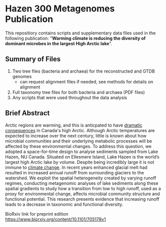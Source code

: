 # Hazen 300 Metagenomes Publication
This repositiory contains scripts and supplementary data files used in the following publication: "**Warming climate is reducing the diversity of dominant microbes in the largest High Arctic lake**".   

## Summary of Files 
1) Two tree files (bacteria and archaea) for the reconstructed and GTDB genomes
     - can request alignment files if needed, see methods for details on alignment
2) Full taxonomy tree files for both bacteria and archaea  (PDF files) 
3) Any scripts that were used throughout the data analysis
     
## Brief Abstract
Arctic regions are warming, and this is anticpated to have [dramatic consequences](https://www.cbc.ca/news/canada/north/arctic-warming-locked-in-1.5056548) in Canada's high Arctic. Although Arctic temperatures are expected to increase over the next century, little is known about how microbial communities and their underlying metabolic processes will be affected by these environmental changes. To address this question, we adopted a space-for-time design to analyse sediments sampled from Lake Hazen, NU Canada. Situated on Ellesmere Island, Lake Hazen is the world’s largest high Arctic lake by volume. Despite being incredibly large it is not immune to [climate change](https://www.cbc.ca/news/canada/north/lake-hazen-arctic-one-degree-warming-1.4603809). In recent years enhanced glacial melt had resulted in increased annual runoff from surrounding glaciers to the watershed. We exploit the spatial heterogeneity created by varying runoff regimes, conducting metagenomic analyses of lake sediments along these spatial gradients to study how a transition from low to high runoff, used as a proxy for environmental change, affects microbial community structure and functional potential. This research presents evidence that increasing runoff leads to a decrease in taxonomic and functional diversity. 


BioRxiv link for preprint edition
https://www.biorxiv.org/content/10.1101/705178v1
